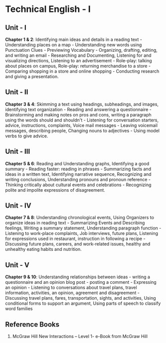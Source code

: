 # Technical English - I

## Unit - I

**Chapter 1 & 2**: Identifying main ideas and details in a reading text - Understanding places on a map - Understanding new words using Punctuation Clues - Previewing Vocabulary - Organizing, drafting, editing, and writing an email - Researching and Documenting, Listening for and visualizing directions, Listening to an advertisement - Role-play: talking about places on campus, Role-play: returning merchandise to a store - Comparing shopping in a store and online shopping - Conducting research and giving a presentation.

## Unit - II

**Chapter 3 & 4**: Skimming a text using headings, subheadings, and images, identifying text organization - Reading and answering a questionnaire - Brainstorming and making notes on pros and cons, writing a paragraph using the words should and shouldn't - Listening for conversation starters, advice, instructions, complaints, Voice mail messages - Leaving voicemail messages, describing people, Changing nouns to adjectives - Using model verbs to give advice.

## Unit - III

**Chapter 5 & 6**: Reading and Understanding graphs, Identifying a good summary - Reading faster: reading in phrases - Summarizing facts and ideas in a written text, Identifying narrative sequence, Recognizing and writing conclusions, Understanding pronouns and pronoun reference - Thinking critically about cultural events and celebrations - Recognizing polite and impolite expressions of disagreement.

## Unit - IV

**Chapter 7 & 8**: Understanding chronological events, Using Organizers to organize ideas in reading text - Summarizing Events and Describing feelings, Writing a summary statement, Understanding paragraph function - Listening to work-place complaints, Job interviews, future plans, Listening for expressions used in restaurant, instruction in following a recipe - Discussing future plans, careers, and work-related issues, healthy and unhealthy eating habits and nutrition.

## Unit - V

**Chapter 9 & 10**: Understanding relationships between ideas - writing a questionnaire and an opinion blog post - posting a comment - Expressing an opinion - Listening to conversations about travel plans, travel information, activities, an opinion, agreement and disagreement - Discussing travel plans, fares, transportation, sights, and activities, Using conditional forms to support an argument, Using parts of speech to classify word families

## Reference Books

1. McGraw Hill New Interactions – Level 1- e-Book from McGraw Hill